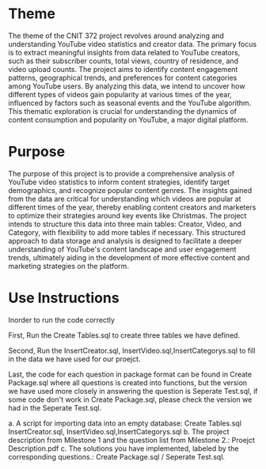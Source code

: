 # Theme

The theme of the CNIT 372  project revolves around analyzing and understanding YouTube video statistics and creator data. The primary focus is to extract meaningful insights from data related to YouTube creators, such as their subscriber counts, total views, country of residence, and video upload counts. The project aims to identify content engagement patterns, geographical trends, and preferences for content categories among YouTube users. By analyzing this data, we intend to uncover how different types of videos gain popularity at various times of the year, influenced by factors such as seasonal events and the YouTube algorithm. This thematic exploration is crucial for understanding the dynamics of content consumption and popularity on YouTube, a major digital platform.

# Purpose

The purpose of this project is to provide a comprehensive analysis of YouTube video statistics to inform content strategies, identify target demographics, and recognize popular content genres. The insights gained from the data are critical for understanding which videos are popular at different times of the year, thereby enabling content creators and marketers to optimize their strategies around key events like Christmas. The project intends to structure this data into three main tables: Creator, Video, and Category, with flexibility to add more tables if necessary. This structured approach to data storage and analysis is designed to facilitate a deeper understanding of YouTube's content landscape and user engagement trends, ultimately aiding in the development of more effective content and marketing strategies on the platform.

# Use Instructions

Inorder to run the code correctly

First, Run the Create Tables.sql to create three tables we have defined.

Second, Run the InsertCreator.sql, InsertVideo.sql,InsertCategorys.sql to fill in the data we have used for our proejct.

Last, the code for each question in package format can be found in Create Package.sql where all questions is created into functions, but the version we have used more closely in answering the question is Seperate Test.sql, if some code don't work in Create Package.sql, please check the version we had in the Seperate Test.sql.

a. A script for importing data into an empty database:  Create Tables.sql  InsertCreator.sql, InsertVideo.sql,InsertCategorys.sql
b. The project description from Milestone 1 and the question list from Milestone 2.: Proejct Description.pdf
c. The solutions you have implemented, labeled by the corresponding questions.: Create Package.sql / Seperate Test.sql.